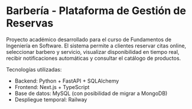 # Barbería - Plataforma de Gestión de Reservas

Proyecto académico desarrollado para el curso de Fundamentos de Ingeniería en Software. 
El sistema permite a clientes reservar citas online, seleccionar barbero y servicio, 
visualizar disponibilidad en tiempo real, recibir notificaciones automáticas y consultar el catálogo de productos.

Tecnologías utilizadas:
- Backend: Python + FastAPI + SQLAlchemy
- Frontend: Next.js + TypeScript
- Base de datos: MySQL (con posibilidad de migrar a MongoDB)
- Despliegue temporal: Railway
